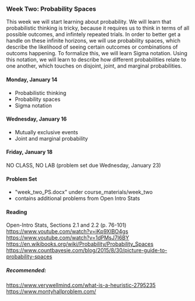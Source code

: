 ### Week Two: Probability Spaces

This week we will start learning about probability. We will learn that probabilistic thinking is tricky, because it requires us to think in terms of all possible outcomes, and infintely repeated trials. In order to better get a handle on these infinite horizons, we will use probability spaces, which describe the likelihood of seeing certain outcomes or combinations of outcoms happening. To formalize this, we will learn Sigma notation. Using this notation, we will learn to describe how different probabilities relate to one another, which touches on disjoint, joint, and marginal probabilities.

#### Monday, January 14
* Probabilistic thinking
* Probability spaces
* Sigma notation

#### Wednesday, January 16
* Mutually exclusive events
* Joint and marginal probability

#### Friday, January 18
NO CLASS, NO LAB (problem set due Wednesday, January 23)

#### Problem Set
* "week_two_PS.docx" under course_materials/week_two
* contains additional problems from Open Intro Stats


#### Reading
Open-Intro Stats, Sections 2.1 and 2.2 (p. 76-101)
https://www.youtube.com/watch?v=iKp9XIBO4gs
https://www.youtube.com/watch?v=1dPMsJ7I6BY
https://en.wikibooks.org/wiki/Probability/Probability_Spaces
https://www.countbayesie.com/blog/2015/8/30/picture-guide-to-probability-spaces

##### Recommended:
https://www.verywellmind.com/what-is-a-heuristic-2795235
https://www.montyhallproblem.com/

